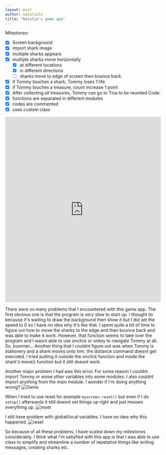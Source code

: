 ```yaml
---
layout: post
author: nataliele
title: "Natalie's game app"
---
```


Milestones:

 - [x] Screen background
 - [x] import shark image
 - [x] multiple sharks appears
 - [x] multiple sharks move horizontally 
   - [x] at different locations
   - [x] in different directions
   - [ ] sharks move to edge of screen then bounce back
 - [x] if Tommy touches a shark, Tommy loses 1 life
 - [x] if Tommy touches a treasure, count increase 1 point
 - [x] After collecting all treasures, Tommy can go to Tina to be reunited
Code:
 - [x] functions are separated in different modules
 - [x] codes are commented
 - [x] uses custom class

<iframe src="https://trinket.io/embed/python/9808eda78f" width="100%" height="600" frameborder="0" marginwidth="0" marginheight="0" allowfullscreen></iframe>

There were so many problems that I encountered with this game app. The first obvious one is that the program is very slow to start up. I thought its because it's waiting to draw the background then show it but I did set the speed to 0 so I have no idea why it's like that. I spent quite a bit of time to figure out how to move the sharks to the edge and then bounce back and was able to make it work. However, that function seems to take over the program and I wasnt able to use onclick or onkey to navigate Tommy at all. So, bummer... Another thing that I couldnt figure out was when Tommy is stationery and a shark moves onto him, the distance command doesnt get executed. I tried putting it outside the onclick function and inside the shark's move() function but it still doesnt work.

Another major problem I had was this error. For some reason I couldnt import Tommy or some other variables into some modules. I also couldnt import anything from the main module. I wonder if I'm doing anything wrong?
![Game](http://nataliele.web.unc.edu/files/2016/02/game.png)

When I tried to use reset for example `myscreen.reset()` but even if I do `setup()` afterwards it still doesnt set things up right and just messes everything up.
![reset](http://nataliele.web.unc.edu/files/2016/02/reset.png)

I still have problem with global/local variables. I have no idea why this happened.
![reset](http://nataliele.web.unc.edu/files/2016/02/variable.png)

So because of all these problems, I have scaled down my milestones considerably. I think what I'm satisfied with this app is that I was able to use class to simplify and streamline a number of repetative things like writing messages, creating sharks etc.



